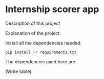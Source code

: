 # Internship scorer app

Description of this project


Explanation of the project.


Install all the dependencies needed.

`
pip install -r requirements.txt
`

The dependencies used here are 

(Write table)

